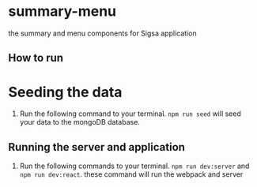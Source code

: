 # summary-menu
the summary and menu components for Sigsa application 

## How to run
# Seeding the data
  1. Run the following command to your terminal. `npm run seed` will seed your data to the mongoDB database.
  
## Running the server and application
  1. Run the following commands to your terminal. `npm run dev:server` and `npm run dev:react`. these command will run the webpack and server
